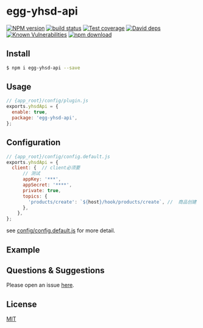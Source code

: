 # egg-yhsd-api

[![NPM version][npm-image]][npm-url]
[![build status][travis-image]][travis-url]
[![Test coverage][codecov-image]][codecov-url]
[![David deps][david-image]][david-url]
[![Known Vulnerabilities][snyk-image]][snyk-url]
[![npm download][download-image]][download-url]

[npm-image]: https://img.shields.io/npm/v/egg-yhsd-api.svg?style=flat-square
[npm-url]: https://npmjs.org/package/egg-yhsd-api
[travis-image]: https://img.shields.io/travis/eggjs/egg-yhsd-api.svg?style=flat-square
[travis-url]: https://travis-ci.org/eggjs/egg-yhsd-api
[codecov-image]: https://img.shields.io/codecov/c/github/eggjs/egg-yhsd-api.svg?style=flat-square
[codecov-url]: https://codecov.io/github/eggjs/egg-yhsd-api?branch=master
[david-image]: https://img.shields.io/david/eggjs/egg-yhsd-api.svg?style=flat-square
[david-url]: https://david-dm.org/eggjs/egg-yhsd-api
[snyk-image]: https://snyk.io/test/npm/egg-yhsd-api/badge.svg?style=flat-square
[snyk-url]: https://snyk.io/test/npm/egg-yhsd-api
[download-image]: https://img.shields.io/npm/dm/egg-yhsd-api.svg?style=flat-square
[download-url]: https://npmjs.org/package/egg-yhsd-api

<!--
Description here.
-->

## Install

```bash
$ npm i egg-yhsd-api --save
```

## Usage

```js
// {app_root}/config/plugin.js
exports.yhsdApi = {
  enable: true,
  package: 'egg-yhsd-api',
};
```

## Configuration

```js
// {app_root}/config/config.default.js
exports.yhsdApi = {
  client: {  // client必须要
      // 测试
      appKey: '***',
      appSecret: '****',
      private: true,
      topics: {
        'products/create': `${host}/hook/products/create`, //  商品创建
      },
    },
};
```

see [config/config.default.js](config/config.default.js) for more detail.

## Example

<!-- example here -->

## Questions & Suggestions

Please open an issue [here](https://github.com/eggjs/egg/issues).

## License

[MIT](LICENSE)

